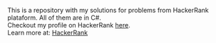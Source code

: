 This is a repository with my solutions for problems from HackerRank plataform. All of them are in C#.
<br>
Checkout my profile on HackerRank <a target="framename" href="https://www.hackerrank.com/wesleyheron">here</a>.
<br>
Learn more at: <a target="framename" href="https://www.hackerrank.com/">HackerRank</a> 
